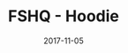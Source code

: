 ---
setID: 1
path: /product/FSHQ-Hoodie
date: 2017-11-05
title: FSHQ - Hoodie
description: Lorem ipsum dolor sit amet, consectetur adipiscing elit. Curabitur ultrices, ligula non euismod posuere, ligula enim placerat purus, pharetra ultrices metus est in mi. Sed malesuada elementum odio et feugiat. Donec in neque neque. Proin gravida vehicula ultricies. Pellentesque lacinia fermentum faucibus. Aliquam dapibus mauris sed diam viverra, consequat auctor.
price: '400.25'
image1024: https://psdwizard.github.io/fullstackhq-paymongo/assets/FSHQ-Hoodie-1024.png
image150: https://psdwizard.github.io/fullstackhq-paymongo/assets/FSHQ-Hoodie-150.png
image300: https://psdwizard.github.io/fullstackhq-paymongo/assets/FSHQ-Hoodie-300.png
altText: product image
weight: '200 g'
dimensions: ''
materials: ''
OtherInfo: Lorem ipsum dolor sit amet, consectetur adipiscing elit. Curabitur 
---
